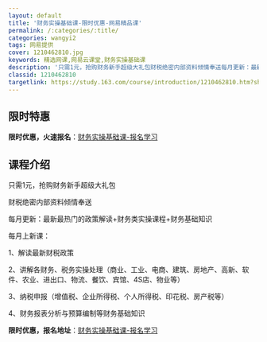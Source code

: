 ```yaml
---
layout: default
title: '财务实操基础课-限时优惠-网易精品课'
permalink: /:categories/:title/
categories: wangyi2
tags: 网易提供
cover: 1210462810.jpg
keywords: 精选网课,网易云课堂,财务实操基础课
description: '只需1元，抢购财务新手超级大礼包财税绝密内部资料倾情奉送每月更新：最新最热门的政策解读+财务类实操课程+财务基础知识每月'
classid: 1210462810
targetlink: https://study.163.com/course/introduction/1210462810.htm?share=1&shareId=1025206652&utm_campaign=share&utm_medium=iphoneShare&utm_source=&utm_u=1025206652
---
```


## 限时特惠

**限时优惠，火速报名**：[财务实操基础课-报名学习](https://study.163.com/course/introduction/1210462810.htm?share=1&shareId=1025206652&utm_campaign=share&utm_medium=iphoneShare&utm_source=&utm_u=1025206652)

## 课程介绍

只需1元，抢购财务新手超级大礼包



财税绝密内部资料倾情奉送

每月更新：最新最热门的政策解读+财务类实操课程+财务基础知识



每月上新课：

1、解读最新财税政策

2、讲解各财务、税务实操处理（商业、工业、电商、建筑、房地产、高新、软件、农业、进出口、物流、餐饮、宾馆、4S店、物业等）

3、纳税申报（增值税、企业所得税、个人所得税、印花税、房产税等）

4、财务报表分析与预算编制等财务基础知识

**限时优惠，报名地址**：[财务实操基础课-报名学习](https://study.163.com/course/introduction/1210462810.htm?share=1&shareId=1025206652&utm_campaign=share&utm_medium=iphoneShare&utm_source=&utm_u=1025206652)

